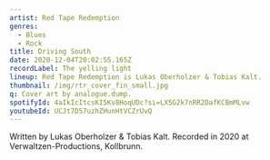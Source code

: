 ```yaml
---
artist: Red Tape Redemption
genres:
  - Blues
  - Rock
title: Driving South
date: 2020-12-04T20:02:55.165Z
recordLabel: The yelling light
lineup: Red Tape Redemption is Lukas Oberholzer & Tobias Kalt.
thumbnail: /img/rtr_cover_fin_small.jpg
q: Cover art by analogue.dump.
spotifyId: 4aIkIcItcsKI5Kv8HoqUDc?si=LX5G2k7nRR2DafKCBmMLvw
youtubeId: UCJt7D57uzhZHunHtVCZrUvQ
---
```

Written by Lukas Oberholzer & Tobias Kalt. Recorded in 2020 at Verwaltzen-Productions, Kollbrunn.
